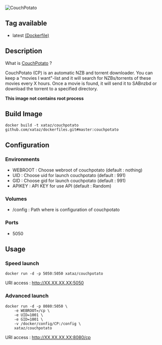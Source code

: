 ![CouchPotato](http://couchpota.to/media/images/full.png)

## Tag available
* latest [(Dockerfile)](https://github.com/xataz/dockerfiles/tree/master/couchpotato/Dockerfile)

## Description
What is [CouchPotato](https://github.com/RuudBurger/CouchPotatoServer) ?

CouchPotato (CP) is an automatic NZB and torrent downloader. You can keep a "movies I want"-list and it will search for NZBs/torrents of these movies every X hours. Once a movie is found, it will send it to SABnzbd or download the torrent to a specified directory.

**This image not contains root process**

## Build Image

```shell
docker build -t xataz/couchpotato github.com/xataz/dockerfiles.git#master:couchpotato
```

## Configuration
### Environments
* WEBROOT : Choose webroot of couchpotato (default : nothing)
* UID : Choose uid for launch couchpotato (default : 991)
* GID : Choose gid for launch couchpotato (default : 991)
* APIKEY : API KEY for use API (default : Random)

### Volumes
* /config : Path where is configuration of couchpotato

### Ports
* 5050

## Usage
### Speed launch
```shell
docker run -d -p 5050:5050 xataz/couchpotato
```
URI access : http://XX.XX.XX.XX:5050

### Advanced launch
```shell
docker run -d -p 8080:5050 \
	-e WEBROOT=/cp \
	-e UID=1001 \
	-e GID=1001 \
	-v /docker/config/CP:/config \
	xataz/couchpotato
```
URI access : http://XX.XX.XX.XX:8080/cp
